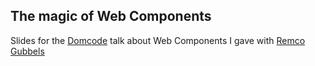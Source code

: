 ## The magic of Web Components

Slides for the [Domcode](http://conference.domcode.org/) talk about Web Components I gave with
[Remco Gubbels](https://twitter.com/RemcoGubbels)